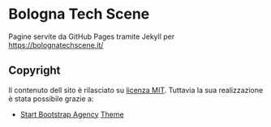 # Bologna Tech Scene

Pagine servite da GitHub Pages tramite Jekyll per https://bolognatechscene.it/

## Copyright

Il contenuto dell sito è rilasciato su [licenza MIT](LICENSE.txt). Tuttavia la sua realizzazione è stata possibile grazie a:

- [Start Bootstrap Agency](http://startbootstrap.com/template-overviews/agency/)
[Theme](https://github.com/y7kim/agency-jekyll-theme)
